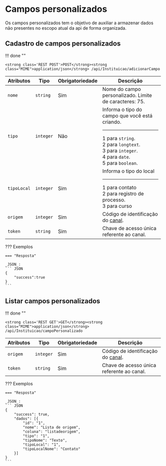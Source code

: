 
# Campos personalizados
Os campos personalizados tem o objetivo de auxiliar a armazenar dados não presentes no escopo atual da api de forma organizada.

## Cadastro de campos personalizados

!!! done ""
    
    <strong class='REST POST'>POST</strong><strong class="MIME">application/json</strong> /api/Instituicao/adicionarCampo

| Atributos | Tipo | Obrigatoriedade | Descrição | 
| --- | --- | --- | --- |
| `nome` | `string` | Sim | Nome do campo personalizado. Limite de caracteres: 75. | 
| `tipo` | `integer` | Não | Informa o tipo do campo que você está criando.<hr>1 para `string`.<br>2 para `longtext`.<br>3 para `integer`.<br>4 para `date`.<br>5 para `boolean`. | 
| `tipoLocal` | `integer` | Sim | Informa o tipo do local<hr>1 para contato<br>2 para registro de processo.<br>3 para curso | 
| `origem` | `integer` | Sim | Código de identificação do [canal](/api_crm/apresentacao/#autenticacao). | 
| `token` | `string` | Sim | Chave de acesso única referente ao canal. | 

??? Exemplos

    === "Resposta"

    _JSON_:
	``` JSON
	{
		"success":true
	}
	```

## Listar campos personalizados

!!! done ""
    
    <strong class='REST GET'>GET</strong><strong class="MIME">application/json</strong> /api/Instituicao/campoPersonalizado

| Atributos | Tipo | Obrigatoriedade | Descrição | 
| --- | --- | --- | --- |
| `origem` | `integer` | Sim | Código de identificação do [canal](/api_crm/apresentacao/#autenticacao). | 
| `token` | `string` | Sim | Chave de acesso única referente ao canal. | 

??? Exemplos

    === "Resposta"

    _JSON_:
	``` JSON
	{
		"success": true,
		"dados": [{
			"id": "1",
			"nome": "Lista de origem",
			"coluna": "listadeorigem",
			"tipo": "1",
			"tipoNome": "Texto",
			"tipoLocal": "1",
			"tipoLocalNome": "Contato"
		}]
	}
	```

